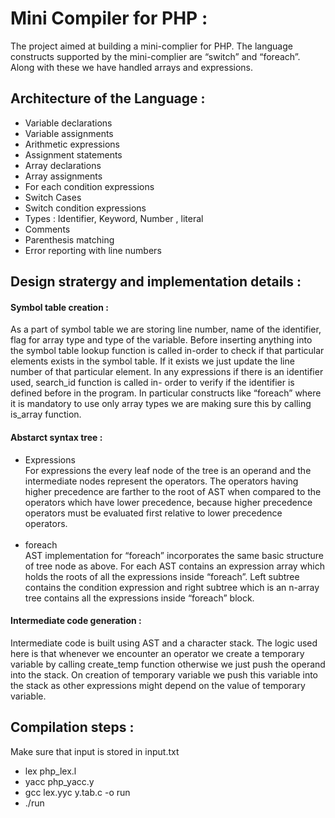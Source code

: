 # Mini Compiler for PHP : 
The project aimed at building a mini-complier for PHP. The language constructs supported by the mini-complier are “switch” and “foreach”. Along with these we have handled arrays and expressions.
## Architecture of the Language :
  - Variable declarations
  - Variable assignments
  - Arithmetic expressions
  - Assignment statements
  - Array declarations
  - Array assignments
  - For each condition expressions
  - Switch Cases
  - Switch condition expressions
  - Types : Identifier, Keyword, Number , literal
  - Comments
  - Parenthesis matching
  - Error reporting with line numbers
## Design stratergy and implementation details :
#### Symbol table creation :
As a part of symbol table we are storing line number, name of the identifier, flag
for array type and type of the variable.
Before inserting anything into the symbol table lookup function is called in-order
to check if that particular elements exists in the symbol table. If it exists we just
update the line number of that particular element.
In any expressions if there is an identifier used, search_id function is called in-
order to verify if the identifier is defined before in the program.
In particular constructs like “foreach” where it is mandatory to use only array
types we are making sure this by calling is_array function.
#### Abstarct syntax tree : 
  - Expressions <br /> For expressions the every leaf node of the tree is an operand and the
intermediate nodes represent the operators. The operators having higher precedence are farther to the root of AST when compared to the operators which have lower precedence, because higher precedence 
operators must be evaluated first relative to lower precedence operators. <br /> <br />
  - foreach <br /> AST implementation for “foreach” incorporates the same basic structure of tree
node as above. For each AST contains an expression array which holds the roots
of all the expressions inside “foreach”. Left subtree contains the condition
expression and right subtree which is an n-array tree contains all the expressions
inside “foreach” block.
#### Intermediate code generation :  
Intermediate code is built using AST and a character stack. The logic used here is
that whenever we encounter an operator we create a temporary variable by
calling create_temp function otherwise we just push the operand into the stack.
On creation of temporary variable we push this variable into the stack as other
expressions might depend on the value of temporary variable.
## Compilation steps :
Make sure that input is stored in input.txt
  - lex php_lex.l
  - yacc php_yacc.y
  - gcc lex.yyc y.tab.c -o run
  - ./run

